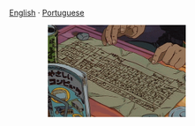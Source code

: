 <p align="center">
    <a href="README.md">English</a>
    ·
    <a href="README.md">Portuguese</a>
 </p>
 
 <img align="right" width="250" src="https://github.com/JoseMayke/Jos-Mayke/blob/main/5ErEY73.gif">
